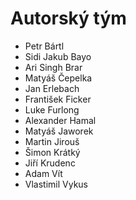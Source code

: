 # Autorský tým

- Petr Bártl
- Sidi Jakub Bayo
- Ari Singh Brar
- Matyáš Čepelka
- Jan Erlebach
- František Ficker
- Luke Furlong
- Alexander Hamal
- Matyáš Jaworek
- Martin Jirouš
- Šimon Krátký
- Jiří Krudenc
- Adam Vít
- Vlastimil Vykus
